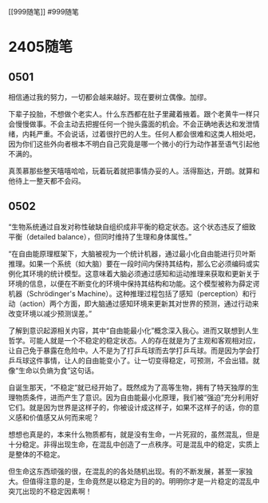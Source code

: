 [[999随笔]]
#999随笔

# 2405随笔

## 0501

相信通过我的努力，一切都会越来越好。现在要树立偶像。加缪。

下辈子投胎，不想做个老实人。什么东西都在肚子里藏着掖着。跟个老黄牛一样只会慢慢做事。不会主动去把握任何一个抛头露面的机会。不会正确地表达和发泄情绪，内耗严重。不会说话，过着很拧巴的人生。任何人都会很难和这类人相处吧，因为你们这些外向者根本不明白自己究竟是哪一个微小的行为动作甚至语气引起他不满的。

真羡慕那些整天嘻嘻哈哈，玩着玩着就把事情办妥的人。活得豁达，开朗。就算和他待上一整天都不会闷。


## 0502

“生物系统通过自发对称性破缺自组织成非平衡的稳定状态。这个状态违反了细致平衡（detailed balance），但同时维持了生理和身体属性。”

“在自由能原理框架下，大脑被视为一个统计机器，通过最小化自由能进行贝叶斯推理。如果一个系统（如大脑）要在一段时间内保持其结构，那么它必须编码或实例化其环境的统计模型。这意味着大脑必须通过感知和运动推理来获取和更新关于环境的信息，以便在不断变化的环境中保持其结构和功能。这个模型被称为薛定谔机器（Schrödinger's Machine）。这种推理过程包括了感知（perception）和行动（action）两个方面，即大脑通过感知环境来更新其对世界的预测，通过行动来改变环境以减少预测误差。”

了解到意识起源相关内容，其中“自由能最小化”概念深入我心。进而又联想到人生哲学。可能人就是一个不稳定的稳定状态。人的存在就是为了主观和客观相对应，让自己免于暴露在危险中。人不是为了打乒乓球而去学打乒乓球。而是因为学会打乒乓球这件事情，让人的自由能变小了。让一切变得稳定，可预测，不会出错。就像“生命以负熵为食”这句话。

自诞生那天，“不稳定”就已经开始了。既然成为了高等生物，拥有了特天独厚的生理物质条件，进而产生了意识。因为自由能最小化原理，我们被“强迫”充分利用好它们。就是因为世界是这样子的，你被设计成这样子，如果不这样子的话，你的意义感和价值感又从何而来呢？

想想也真是的，本来什么物质都有，就是没有生命，一片死寂的，虽然混乱，但是十分稳定。非得出现生命，在混乱中创造了一点秩序。可是混乱中的稳定，实质上是整体的不稳定。

但生命这东西顽强的很，在混乱的的各处随机出现。有的不断发展，甚至一家独大。但值得注意的是，生命竟然是以稳定为目的的。明明你才是一片稳定的混乱中突兀出现的不稳定因素啊！